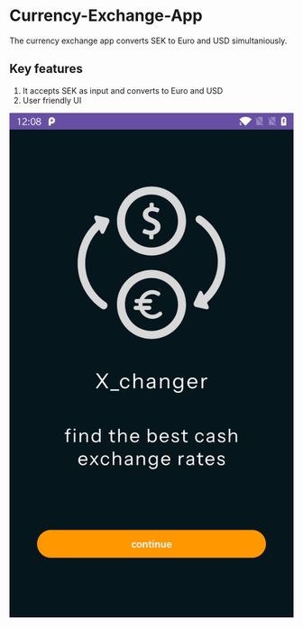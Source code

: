 # Currency-Exchange-App
The currency exchange app converts SEK to Euro and USD simultaniously.

## Key features
1. It accepts SEK as input and converts to Euro and USD
2. User friendly UI

![Welcome Screen](Screenshot_20250907-120858.jpg)

